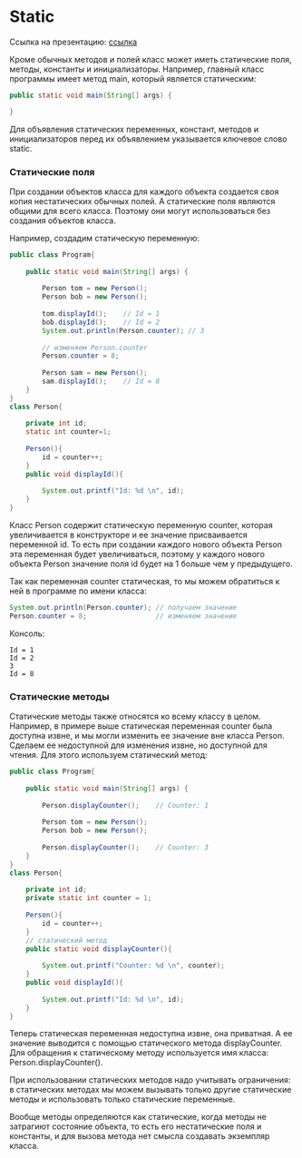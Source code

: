 # Static
Ссылка на презентацию: [ссылка](https://github.com/ait-tr/cohort25/blob/main/basic_programming/lesson_37/static.pdf)

Кроме обычных методов и полей класс может иметь статические поля, методы, константы и инициализаторы. 
Например, главный класс программы имеет метод main, который является статическим:

```java
public static void main(String[] args) {

}
```
Для объявления статических переменных, констант, методов и инициализаторов перед их объявлением указывается ключевое слово static.

### Статические поля
При создании объектов класса для каждого объекта создается своя копия нестатических обычных полей. А статические поля являются общими для всего класса. Поэтому они могут использоваться без создания объектов класса.

Например, создадим статическую переменную:

````java
public class Program{
      
    public static void main(String[] args) {
         
        Person tom = new Person();
        Person bob = new Person();
         
        tom.displayId();    // Id = 1
        bob.displayId();    // Id = 2
        System.out.println(Person.counter); // 3
         
        // изменяем Person.counter
        Person.counter = 8;
         
        Person sam = new Person();
        sam.displayId();    // Id = 8
    }
}
class Person{
     
    private int id;
    static int counter=1;
     
    Person(){
        id = counter++;
    }
    public void displayId(){
     
        System.out.printf("Id: %d \n", id);
    }
}
````

Класс Person содержит статическую переменную counter, которая увеличивается в конструкторе и ее значение присваивается переменной id. То есть при создании каждого нового объекта Person эта переменная будет увеличиваться, поэтому у каждого нового объекта Person значение поля id будет на 1 больше чем у предыдущего.

Так как переменная counter статическая, то мы можем обратиться к ней в программе по имени класса:

```java
System.out.println(Person.counter); // получаем значение
Person.counter = 8;                 // изменяем значение
```
Консоль:
```console
Id = 1
Id = 2
3
Id = 8
```

### Статические методы
Статические методы также относятся ко всему классу в целом. Например, в примере выше статическая переменная counter была доступна извне, и мы могли изменить ее значение вне класса Person. Сделаем ее недоступной для изменения извне, но доступной для чтения. Для этого используем статический метод:

```java
public class Program{
      
    public static void main(String[] args) {
         
        Person.displayCounter();    // Counter: 1
         
        Person tom = new Person();
        Person bob = new Person();
         
        Person.displayCounter();    // Counter: 3
    }
}
class Person{
     
    private int id;
    private static int counter = 1;
     
    Person(){
        id = counter++;
    }
    // статический метод
    public static void displayCounter(){
         
        System.out.printf("Counter: %d \n", counter);
    }
    public void displayId(){
     
        System.out.printf("Id: %d \n", id);
    }
}
```

Теперь статическая переменная недоступна извне, она приватная. А ее значение выводится с помощью статического метода displayCounter. Для обращения к статическому методу используется имя класса: Person.displayCounter().

При использовании статических методов надо учитывать ограничения: в статических методах мы можем вызывать только другие статические методы и использовать только статические переменные.

Вообще методы определяются как статические, когда методы не затрагиют состояние объекта, то есть его нестатические поля и константы, и для вызова метода нет смысла создавать экземпляр класса. 